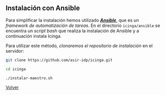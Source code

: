## Instalación con Ansible

Para simplificar la instalación hemos utilizado ***[Ansible](https://www.ansible.com/)***, que es un *framework de automatización de tareas*. En el directorio `icinga/ansible` se encuentra un *script bash* que realiza la instalación de Ansible y a continuación instala Icinga. 

Para utilizar este método, *clonaremos el repositorio de instalación* en el servidor:

```bash
git clone https://github.com/asir-idp/icinga.git

cd icinga

./instalar-maestro.sh
```

[Volver](home.md)